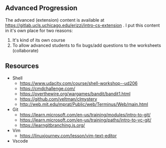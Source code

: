 ## Advanced Progression

The advanced (extension) content is available at
https://gitlab.ucls.uchicago.edu/erizzi/intro-cs-extension . I put this content
in it's own place for two reasons:

1. It's kind of its own course
2. To allow advanced students to fix bugs/add questions to the worksheets (collaborate)

## Resources

- Shell
    - https://www.udacity.com/course/shell-workshop--ud206
    - https://cmdchallenge.com/
    - https://overthewire.org/wargames/bandit/bandit1.html
    - https://github.com/veltman/clmystery
    - http://web.mit.edu/mprat/Public/web/Terminus/Web/main.html
- Git
    - https://learn.microsoft.com/en-us/training/modules/intro-to-git/
    - https://learn.microsoft.com/en-us/training/paths/intro-to-vc-git/
    - https://learngitbranching.js.org/
- Vim
    - https://linuxjourney.com/lesson/vim-text-editor
- Vscode